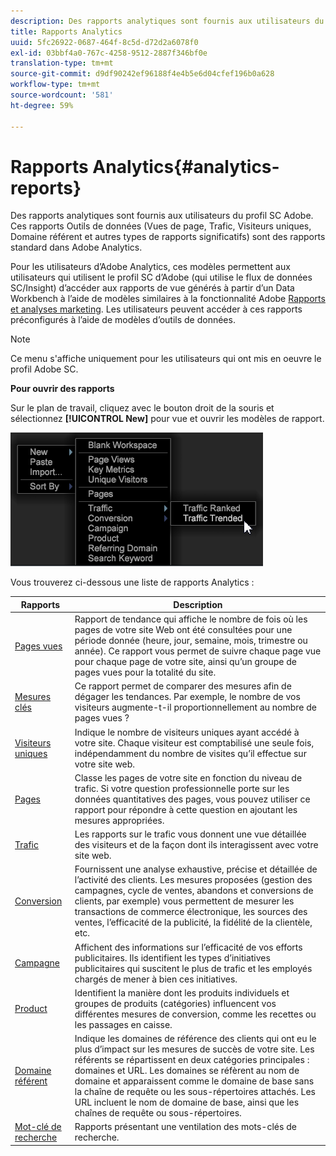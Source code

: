 ```yaml
---
description: Des rapports analytiques sont fournis aux utilisateurs du profil SC Adobe. Ces rapports Outils de données (Vues de page, Trafic, Visiteurs uniques, Domaine référent et autres types de rapports significatifs) sont des rapports standard dans Adobe Analytics.
title: Rapports Analytics
uuid: 5fc26922-0687-464f-8c5d-d72d2a6078f0
exl-id: 03bbf4a0-767c-4258-9512-2887f346bf0e
translation-type: tm+mt
source-git-commit: d9df90242ef96188f4e4b5e6d04cfef196b0a628
workflow-type: tm+mt
source-wordcount: '581'
ht-degree: 59%

---
```


# Rapports Analytics{#analytics-reports}

Des rapports analytiques sont fournis aux utilisateurs du profil SC Adobe. Ces rapports Outils de données (Vues de page, Trafic, Visiteurs uniques, Domaine référent et autres types de rapports significatifs) sont des rapports standard dans Adobe Analytics.

Pour les utilisateurs d’Adobe Analytics, ces modèles permettent aux utilisateurs qui utilisent le profil SC d’Adobe (qui utilise le flux de données SC/Insight) d’accéder aux rapports de vue générés à partir d’un Data Workbench à l’aide de modèles similaires à la fonctionnalité Adobe [Rapports et analyses marketing](http://www.adobe.com/solutions/digital-analytics/marketing-reports-analytics.html?promoid=KAUCM). Les utilisateurs peuvent accéder à ces rapports préconfigurés à l’aide de modèles d’outils de données.

>[!NOTE]
>
>Ce menu s&#39;affiche uniquement pour les utilisateurs qui ont mis en oeuvre le profil Adobe SC.

**Pour ouvrir des rapports**

Sur le plan de travail, cliquez avec le bouton droit de la souris et sélectionnez **[!UICONTROL New]** pour vue et ouvrir les modèles de rapport.

![](assets/template_reports.png)

Vous trouverez ci-dessous une liste de rapports Analytics :

| Rapports | Description |
|---|---|
| [Pages vues](https://docs.adobe.com/content/help/fr-FR/analytics/components/variables/dimensions-reports/reports-page-views.translate.html) | Rapport de tendance qui affiche le nombre de fois où les pages de votre site Web ont été consultées pour une période donnée (heure, jour, semaine, mois, trimestre ou année). Ce rapport vous permet de suivre chaque page vue pour chaque page de votre site, ainsi qu’un groupe de pages vues pour la totalité du site. |
| [Mesures clés](https://docs.adobe.com/help/en/analytics/components/variables/dimensions-reports/reports-key-metrics.html) | Ce rapport permet de comparer des mesures afin de dégager les tendances. Par exemple, le nombre de vos visiteurs augmente-t-il proportionnellement au nombre de pages vues ? |
| [Visiteurs uniques](https://docs.adobe.com/content/help/fr-FR/analytics/components/metrics/unique-visitors.html) | Indique le nombre de visiteurs uniques ayant accédé à votre site. Chaque visiteur est comptabilisé une seule fois, indépendamment du nombre de visites qu’il effectue sur votre site web. |
| [Pages](https://docs.adobe.com/content/help/en/analytics/components/variables/dimensions-reports/reports-pages.html) | Classe les pages de votre site en fonction du niveau de trafic. Si votre question professionnelle porte sur les données quantitatives des pages, vous pouvez utiliser ce rapport pour répondre à cette question en ajoutant les mesures appropriées. |
| [Trafic](https://docs.adobe.com/help/en/analytics/components/variables/dimensions-reports/reports-traffic.html) | Les rapports sur le trafic vous donnent une vue détaillée des visiteurs et de la façon dont ils interagissent avec votre site web. |
| [Conversion](https://docs.adobe.com/content/help/fr-FR/analytics/components/dimensions/evar.html) | Fournissent une analyse exhaustive, précise et détaillée de l’activité des clients. Les mesures proposées (gestion des campagnes, cycle de ventes, abandons et conversions de clients, par exemple) vous permettent de mesurer les transactions de commerce électronique, les sources des ventes, l’efficacité de la publicité, la fidélité de la clientèle, etc. |
| [Campagne](https://docs.adobe.com/content/help/en/analytics/components/variables/dimensions-reports/reports-campaigns.html) | Affichent des informations sur l’efficacité de vos efforts publicitaires. Ils identifient les types d’initiatives publicitaires qui suscitent le plus de trafic et les employés chargés de mener à bien ces initiatives. |
| [Product](https://docs.adobe.com/content/help/fr-FR/analytics/components/variables/dimensions-reports/reports-products.html) | Identifient la manière dont les produits individuels et groupes de produits (catégories) influencent vos différentes mesures de conversion, comme les recettes ou les passages en caisse. |
| [Domaine référent](https://docs.adobe.com/content/help/en/analytics/components/variables/dimensions-reports/reports-referring-domains.html) | Indique les domaines de référence des clients qui ont eu le plus d’impact sur les mesures de succès de votre site. Les référents se répartissent en deux catégories principales : domaines et URL. Les domaines se réfèrent au nom de domaine et apparaissent comme le domaine de base sans la chaîne de requête ou les sous-répertoires attachés. Les URL incluent le nom de domaine de base, ainsi que les chaînes de requête ou sous-répertoires. |
| [Mot-clé de recherche](https://docs.adobe.com/content/help/en/analytics/components/variables/dimensions-reports/reports-search-keywords.html) | Rapports présentant une ventilation des mots-clés de recherche. |
